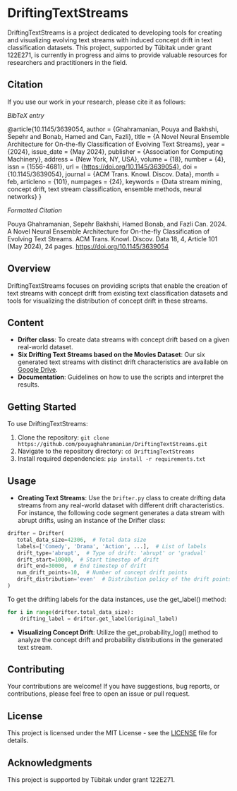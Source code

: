# DriftingTextStreams

DriftingTextStreams is a project dedicated to developing tools for creating and visualizing evolving text streams with induced concept drift in text classification datasets. This project, supported by Tübitak under grant 122E271, is currently in progress and aims to provide valuable resources for researchers and practitioners in the field.

## Citation
If you use our work in your research, please cite it as follows:

_BibTeX entry_

@article{10.1145/3639054,
author = {Ghahramanian, Pouya and Bakhshi, Sepehr and Bonab, Hamed and Can, Fazli},
title = {A Novel Neural Ensemble Architecture for On-the-fly Classification of Evolving Text Streams},
year = {2024},
issue_date = {May 2024},
publisher = {Association for Computing Machinery},
address = {New York, NY, USA},
volume = {18},
number = {4},
issn = {1556-4681},
url = {https://doi.org/10.1145/3639054},
doi = {10.1145/3639054},
journal = {ACM Trans. Knowl. Discov. Data},
month = feb,
articleno = {101},
numpages = {24},
keywords = {Data stream mining, concept drift, text stream classification, ensemble methods, neural networks}
}

_Formatted Citation_

Pouya Ghahramanian, Sepehr Bakhshi, Hamed Bonab, and Fazli Can. 2024. A Novel Neural Ensemble Architecture for On-the-fly Classification of Evolving Text Streams. ACM Trans. Knowl. Discov. Data 18, 4, Article 101 (May 2024), 24 pages. https://doi.org/10.1145/3639054


## Overview

DriftingTextStreams focuses on providing scripts that enable the creation of text streams with concept drift from existing text classification datasets and tools for visualizing the distribution of concept drift in these streams.

## Content

- **Drifter class**: To create data streams with concept drift based on a given real-world dataset.
- **Six Drifting Text Streams based on the Movies Dataset**: Our six generated text streams with distinct drift characteristics are available on [Google Drive](https://drive.google.com/drive/folders/1_Xcnb19WMLIhxOfPGuiE5CXg20cl9sqe?usp=sharing). 
- **Documentation**: Guidelines on how to use the scripts and interpret the results.

## Getting Started

To use DriftingTextStreams:

1. Clone the repository: `git clone https://github.com/pouyaghahramanian/DriftingTextStreams.git`
2. Navigate to the repository directory: `cd DriftingTextStreams`
3. Install required dependencies: `pip install -r requirements.txt`

## Usage

- **Creating Text Streams**: Use the `Drifter.py` class to create drifting data streams from any real-world dataset with different drift characteristics.
For instance, the following code segment generates a data stream with abrupt drifts, using an instance of the Drifter class:
```python
drifter = Drifter(
   total_data_size=42306,  # Total data size
   labels=['Comedy', 'Drama', 'Action', ...],  # List of labels
   drift_type='abrupt',  # Type of drift: 'abrupt' or 'gradual'
   drift_start=10000,  # Start timestep of drift
   drift_end=30000,  # End timestep of drift
   num_drift_points=10,  # Number of concept drift points
   drift_distribution='even'  # Distribution policy of the drift points
)
```
To get the drifting labels for the data instances, use the get_label() method:
```python
for i in range(drifter.total_data_size):
    drifting_label = drifter.get_label(original_label)
```
- **Visualizing Concept Drift**: Utilize the get_probability_log() method to analyze the concept drift and probability distributions in the generated text stream.

## Contributing

Your contributions are welcome! If you have suggestions, bug reports, or contributions, please feel free to open an issue or pull request.

## License

This project is licensed under the MIT License - see the [LICENSE](LICENSE) file for details.

## Acknowledgments

This project is supported by Tübitak under grant 122E271.
